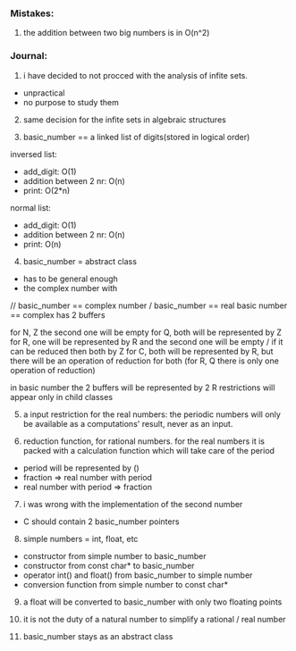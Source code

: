 ### Mistakes:
1. the addition between two big numbers is in O(n^2)

### Journal:
1. i have decided to not procced with the analysis of infite sets. 
- unpractical 
- no purpose to study them

2. same decision for the infite sets in algebraic structures

3. basic_number == a linked list of digits(stored in logical order)

inversed list:
- add_digit: O(1)
- addition between 2 nr: O(n)
- print: O(2*n)

normal list:
- add_digit: O(1)
- addition between 2 nr: O(n)
- print: O(n)

4. basic_number = abstract class
- has to be general enough
- the complex number with 


// basic_number == complex number / basic_number == real
basic number == complex
has 2 buffers

for N, Z the second one will be empty
for Q, both will be represented by Z
for R, one will be represented by R and the second one will be empty / if it can be reduced then both by Z
for C, both will be represented by R, but there will be an operation of reduction for both (for R, Q there is only one operation of reduction)

in basic number the 2 buffers will be represented by 2 R
restrictions will appear only in child classes

5. a input restriction for the real numbers: the periodic numbers will only be available as a computations' result, never as an input.

6. reduction function, for rational numbers. for the real numbers it is packed with a calculation function which will take care of the period

- period will be represented by ()
- fraction => real number with period
- real number with period => fraction

7. i was wrong with the implementation of the second number
- C should contain 2 basic_number pointers

8. simple numbers = int, float, etc
- constructor from simple number to basic_number
- constructor from const char* to basic_number
- operator int() and float() from basic_number to simple number
- conversion function from simple number to const char*

9. a float will be converted to basic_number with only two floating points
0. it is not the duty of a natural number to simplify a rational / real number

1. basic_number stays as an abstract class